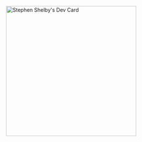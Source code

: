 <!---
New:
<a href="https://app.daily.dev/stephen_shelby">
<img src="https://api.daily.dev/devcards/v2/s5bC13ZSG.png?type=default&r=q7g" width="356" alt="Stephen Shelby's Dev Card"/>
</a>
--->

<a href="https://app.daily.dev/stephen_shelby">
<img src="https://github.com/StephenDShelby/StephenDShelby/blob/main/devcard.png" width="356" alt="Stephen Shelby's Dev Card"/>
</a>

<!---
Old:
<a href="https://app.daily.dev/DailyDevTips">
<img src="https://github.com/StephenDShelby/StephenDShelby/blob/main/devcard.svg" width="400" alt="Stephen D. Shelby's Dev Card"/>
</a>
--->

<!---
StephenDShelby/StephenDShelby is a special repository because its `README.md` (this file) appears on your GitHub profile.
You can click the Preview link to take a look at your changes.
--->
